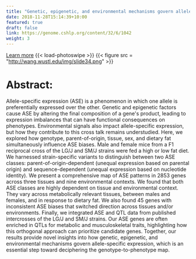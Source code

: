 ```yaml
---
title: "Genetic, epigenetic, and environmental mechanisms govern allele-specific gene expression"
date: 2018-11-28T15:14:39+10:00
featured: true
draft: false
link: https://genome.cshlp.org/content/32/6/1042
weight: 3
---
```


[Learn more](https://genome.cshlp.org/content/32/6/1042)
{{< load-photoswipe >}}
{{< figure src = "http://wang.wustl.edu/img/slide34.png" >}}

# Abstract: 

Allele-specific expression (ASE) is a phenomenon in which one allele is preferentially expressed over the other. Genetic and epigenetic factors cause ASE by altering the final composition of a gene's product, leading to expression imbalances that can have functional consequences on phenotypes. Environmental signals also impact allele-specific expression, but how they contribute to this cross talk remains understudied. Here, we explored how genotype, parent-of-origin, tissue, sex, and dietary fat simultaneously influence ASE biases. Male and female mice from a F1 reciprocal cross of the LG/J and SM/J strains were fed a high or low fat diet. We harnessed strain-specific variants to distinguish between two ASE classes: parent-of-origin-dependent (unequal expression based on parental origin) and sequence-dependent (unequal expression based on nucleotide identity). We present a comprehensive map of ASE patterns in 2853 genes across three tissues and nine environmental contexts. We found that both ASE classes are highly dependent on tissue and environmental context. They vary across metabolically relevant tissues, between males and females, and in response to dietary fat. We also found 45 genes with inconsistent ASE biases that switched direction across tissues and/or environments. Finally, we integrated ASE and QTL data from published intercrosses of the LG/J and SM/J strains. Our ASE genes are often enriched in QTLs for metabolic and musculoskeletal traits, highlighting how this orthogonal approach can prioritize candidate genes. Together, our results provide novel insights into how genetic, epigenetic, and environmental mechanisms govern allele-specific expression, which is an essential step toward deciphering the genotype-to-phenotype map.

